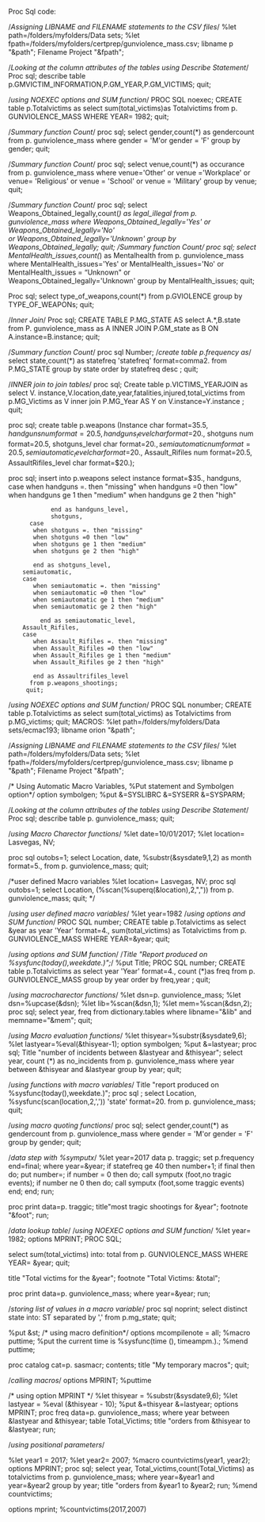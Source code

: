 Proc Sql code:

/*Assigning LIBNAME and FILENAME statements to the CSV files*/
%let path=/folders/myfolders/Data sets; 
%let fpath=/folders/myfolders/certprep/gunviolence_mass.csv;
libname p "&path";
Filename Project "&fpath";

/*Looking at the column attributes of the tables using Describe Statement*/
Proc sql;
describe table p.GMVICTIM_INFORMATION,P.GM_YEAR,P.GM_VICTIMS;
quit;

/*using NOEXEC options and SUM function*/
PROC SQL noexec;
CREATE table p.Totalvictims as
select sum(total_victims)as Totalvictims
from p. GUNVIOLENCE_MASS
WHERE YEAR= 1982;
quit;

/*Summary function Count*/
proc sql;
select gender,count(*) as gendercount
from p. gunviolence_mass
where gender = 'M'or gender = 'F'
group by gender;
quit;

/*Summary function Count*/
proc sql;
select venue,count(*) as occurance
from p. gunviolence_mass
where venue='Other' or venue ='Workplace' or venue= 'Religious' 
or venue = 'School' or venue = 'Military'
group by venue;
quit;

/*Summary function Count*/
proc sql;
select Weapons_Obtained_legally,count(*) as legal_illegal
from p. gunviolence_mass
where Weapons_Obtained_legally='Yes' or Weapons_Obtained_legally='No'  
or Weapons_Obtained_legally='Unknown'
group by Weapons_Obtained_legally;
quit;
/*Summary function Count*/
proc sql;
select MentalHealth_issues,count(*) as Mentalhealth
from p. gunviolence_mass
where MentalHealth_issues='Yes' or MentalHealth_issues='No'  or
 MentalHealth_issues = “Unknown"
or Weapons_Obtained_legally='Unknown'
group by MentalHealth_issues;
quit;

Proc sql;
select type_of_weapons,count(*)
from p.GVIOLENCE
group by TYPE_OF_WEAPONs;
quit;

/*Inner Join*/
Proc sql;
CREATE TABLE P.MG_STATE AS
select A.*,B.state
from P. gunviolence_mass as A
      INNER JOIN
     P.GM_state as B
ON A.instance=B.instance;
quit;

/*Summary function Count*/
proc sql Number;
/*create table p.frequency as*/
select state,count(*) as statefreq 'statefreq' format=comma2.
from P.MG_STATE
group by state
order by   statefreq desc ;
quit;

/*INNER join to join tables*/
proc sql;
Create table p.VICTIMS_YEARJOIN as
select V. instance,V.location,date,year,fatalities,injured,total_victims
from p.MG_Victims as V inner join P.MG_Year AS Y
on V.instance=Y.instance
   ;
quit;
          
proc sql;
 create table p.weapons
 			  (Instance char format=$35.5,
 			   handguns num format=20.5, handguns_level char format=$20.,
 			   shotguns num format=20.5, shotguns_level char format=$20.,
 			    semiautomatic num format=20.5, semiautomatic_level char format=$20.,
 			    Assault_Rifiles num format=20.5, AssaultRifiles_level char format=$20.);


proc sql;
 insert into p.weapons
 select instance format=$35., 
 		handguns,
 		case 
 		   when handguns =. then "missing"
           when handguns =0 then "low"
           when handguns ge 1 then "medium"
           when handguns ge 2 then "high"
                  
                end as handguns_level,
                shotguns,
          case 
           when shotguns =. then "missing"
           when shotguns =0 then "low"
           when shotguns ge 1 then "medium"
           when shotguns ge 2 then "high"
           
           end as shotguns_level,
 		semiautomatic,
 		case 
 		   when semiautomatic =. then "missing"
           when semiautomatic =0 then "low"
           when semiautomatic ge 1 then "medium"
           when semiautomatic ge 2 then "high"
                   
             end as semiautomatic_level,
 		Assault_Rifiles,
 		case 
 		   when Assault_Rifiles =. then "missing"
           when Assault_Rifiles =0 then "low"
           when Assault_Rifiles ge 1 then "medium"
           when Assault_Rifiles ge 2 then "high"
              
           end as Assaultrifiles_level
          from p.weapons_shootings;
         quit;

/*using NOEXEC options and SUM function*/
PROC SQL nonumber;
CREATE table p.Totalvictims as
select sum(total_victims) as Totalvictims
from p.MG_victims;
quit;
MACROS:
%let path=/folders/myfolders/Data sets/ecmac193; 
libname orion "&path";

/*Assigning LIBNAME and FILENAME statements to the CSV files*/
%let path=/folders/myfolders/Data sets; 
%let fpath=/folders/myfolders/certprep/gunviolence_mass.csv;
libname p "&path";
Filename Project "&fpath";

/* Using Automatic Macro Variables, %Put statement and Symbolgen option*/
option symbolgen;
%put &=SYSLIBRC &=SYSERR &=SYSPARM;

/*Looking at the column attributes of the tables using Describe Statement*/
Proc sql;
describe table p. gunviolence_mass;
quit;

/*using Macro Charector functions*/
%let date=10/01/2017;
%let location= Lasvegas, NV;

proc sql outobs=1;
select Location,
date, %substr(&sysdate9,1,2) as month format=5.,
from p. gunviolence_mass;
quit;

/*user defined Macro variables
%let location= Lasvegas, NV;
proc sql outobs=1;
select Location, (%scan(%superq(&location),2,","))
from p. gunviolence_mass;
quit; */

/*using user defined macro variables*/
%let year=1982
/*using options and SUM function*/
PROC SQL number;
CREATE table p.Totalvictims as
select &year as year 'Year' format=4., sum(total_victims) as Totalvictims
from p. GUNVIOLENCE_MASS
WHERE YEAR=&year;
quit;

/*using options and SUM function*/
/*Title "Report produced on %sysfunc(today(),weekdate.)";*/
%put Title;
PROC SQL number;
CREATE table p.Totalvictims as
select year 'Year' format=4., count (*)as freq
from p. GUNVIOLENCE_MASS
group by year
order by freq,year ;
quit;

/*using macrocharector functions*/
%let dsn=p. gunviolence_mass;
%let dsn=%upcase(&dsn);
%let lib=%scan(&dsn,1);
%let mem=%scan(&dsn,2);
proc sql;
   select year, freq
   	from dictionary.tables
	where libname="&lib" and
	memname="&mem";
quit;

/*using Macro evaluation functions*/
%let thisyear=%substr(&sysdate9,6);
%let lastyear=%eval(&thisyear-1);
option symbolgen;
%put &=lastyear;
proc sql;
Title "number of incidents between &lastyear and &thisyear";
select year, count (*) as no_incidents
from p. gunviolence_mass
where year between &thisyear and &lastyear
group by year;
quit;

/*using functions with macro variables*/
Title "report produced on %sysfunc(today(),weekdate.)";
proc sql ;
select Location, %sysfunc(scan(location,2,',')) 'state' format=20.
from p. gunviolence_mass;
quit;

/*using macro quoting functions*/
proc sql;
select gender,count(*) as gendercount
from p. gunviolence_mass
where gender = 'M'or gender = 'F' 
group by gender;
quit;

/*data step with %symputx*/
%let year=2017
data p. traggic;
set p.frequency end=final;
where year=&year;
if statefreq ge 40 then number+1;
if final then do;
put number=;
if number = 0 then do;
 call symputx (foot,no tragic events);
 if number ne 0 then do;
 call symputx (foot,some traggic events)
 end;
 end;
 run;
 
 proc print data=p. traggic;
 title"most tragic shootings for &year";
 footnote "&foot";
 run;
 
 /*data lookup table*/
/*using NOEXEC options and SUM function*/
%let year= 1982;
options MPRINT;
PROC SQL;

select sum(total_victims)
      into: total 
from p. GUNVIOLENCE_MASS
WHERE YEAR= &year;
quit;

title "Total victims for the &year";
footnote "Total Victims: &total";


proc print data=p. gunviolence_mass;
where year=&year;
run;

/*storing list of values in a macro variable*/
proc sql noprint;
select distinct state
into: ST
separated by ','
from p.mg_state;
quit;

%put &st;
/* using macro definition*/
options mcompilenote = all;
%macro puttime;
%put the current time is %sysfunc(time (), timeampm.).;
%mend puttime;

proc catalog cat=p. sasmacr;
contents;
title "My temporary macros";
quit;



/*calling macros*/
options MPRINT;
%puttime

/* using option MPRINT */
%let thisyear = %substr(&sysdate9,6);
%let lastyear = %eval (&thisyear - 10);
%put &=thisyear &=lastyear;
options MPRINT;
proc freq data=p. gunviolence_mass;
where year between &lastyear and &thisyear;
table Total_Victims;
title "orders from &thisyear to &lastyear;
run;

/*using positional parameters*/

%let year1 = 2017;
%let year2= 2007;
%macro countvictims(year1, year2);
options MPRINT;
proc sql;
select year, Total_victims,count(Total_Victims) as totalvictims
from p. gunviolence_mass;
where year=&year1 and year=&year2
group by year;
title "orders from &year1 to &year2;
run;
%mend countvictims;

options mprint;
%countvictims(2017,2007)


